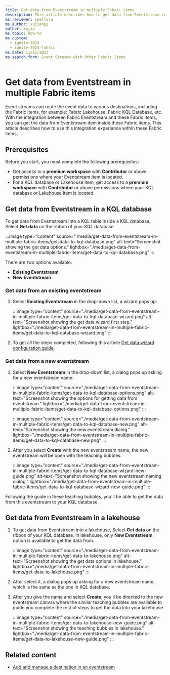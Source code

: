 ```yaml
---
title: Get-data from Eventstream in multiple Fabric items
description: This article describes how to get data from Eventstream inside other Fabric items.
ms.reviewer: spelluru
ms.author: xujiang1
author: xujxu
ms.topic: how-to
ms.custom:
  - ignite-2023
  - ignite-2023-fabric
ms.date: 11/15/2023
ms.search.form: Event Streams with Other Fabric Items
---
```


# Get data from Eventstream in multiple Fabric items

Event streams can route the event data to various destinations, including the Fabric items, for example: Fabric Lakehouse, Fabric KQL Database, etc. With the integration between Fabric Eventstream and these Fabric items, you can get the data from Eventstream item inside these Fabric items. This article describes how to use this integration experience within these Fabric items.

## Prerequisites

Before you start, you must complete the following prerequisites:

- Get access to a **premium workspace** with **Contributor** or above permissions where your Eventstream item is located.
- For a KQL database or Lakehouse item, get access to a **premium workspace** with **Contributor** or above permissions where your KQL database or Lakehouse item is located.

## Get data from Eventstream in a KQL database

To get data from Eventstream into a KQL table inside a KQL database, Select **Get data** on the ribbon of your KQL database

:::image type="content" source="./media/get-data-from-eventstream-in-multiple-fabric-items/get-data-to-kql-database.png" alt-text="Screenshot showing the get data options." lightbox="./media/get-data-from-eventstream-in-multiple-fabric-items/get-data-to-kql-database.png" :::

There are two options available:
- **Existing Eventstream**
- **New Eventstream**

### Get data from an existing eventstream

1. Select **Existing Eventstream** in the drop-down list, a wizard pops up:

   :::image type="content" source="./media/get-data-from-eventstream-in-multiple-fabric-items/get-data-to-kql-database-wizard.png" alt-text="Screenshot showing the get data wizard first step." lightbox="./media/get-data-from-eventstream-in-multiple-fabric-items/get-data-to-kql-database-wizard.png" :::

1. To get all the steps completed, following this article [Get data wizard configuration guide](./../get-data-eventstream.md).

### Get data from a new eventstream

1. Select **New Eventstream** in the drop-down list, a dialog pops up asking for a new eventstream name:

   :::image type="content" source="./media/get-data-from-eventstream-in-multiple-fabric-items/get-data-to-kql-database-options.png" alt-text="Screenshot showing the options for getting data from eventstream." lightbox="./media/get-data-from-eventstream-in-multiple-fabric-items/get-data-to-kql-database-options.png" :::

   :::image type="content" source="./media/get-data-from-eventstream-in-multiple-fabric-items/get-data-to-kql-database-new.png" alt-text="Screenshot showing the new eventstream dialog." lightbox="./media/get-data-from-eventstream-in-multiple-fabric-items/get-data-to-kql-database-new.png" :::

1. After you select **Create** with the new eventstream name, the new eventstream will be open with the teaching bubbles.

   :::image type="content" source="./media/get-data-from-eventstream-in-multiple-fabric-items/get-data-to-kql-database-wizard-new-guide.png" alt-text="Screenshot showing the new eventstream naming dialog." lightbox="./media/get-data-from-eventstream-in-multiple-fabric-items/get-data-to-kql-database-wizard-new-guide.png" :::

Following the guide in these teaching bubbles, you'll be able to get the data from this eventstream to your KQL database.

## Get data from Eventstream in a lakehouse

1. To get data from Eventstream into a lakehouse, Select **Get data** on the ribbon of your KQL database. In lakehouse, only **New Eventstream** option is available to get the data from.

   :::image type="content" source="./media/get-data-from-eventstream-in-multiple-fabric-items/get-data-to-lakehouse.png" alt-text="Screenshot showing the get data options in lakehouse." lightbox="./media/get-data-from-eventstream-in-multiple-fabric-items/get-data-to-lakehouse.png" :::

1. After select it, a dialog pops up asking for a new eventstream name, which is the same as the one in KQL database. 

1. After you give the name and select **Create**, you'll be directed to the new eventstream canvas where the similar teaching bubbles are available to guide you complete the rest of steps to get the data into your lakehouse.

   :::image type="content" source="./media/get-data-from-eventstream-in-multiple-fabric-items/get-data-to-lakehouse-new-guide.png" alt-text="Screenshot showing the teaching bubbles in lakehouse." lightbox="./media/get-data-from-eventstream-in-multiple-fabric-items/get-data-to-lakehouse-new-guide.png" :::

## Related content

- [Add and manage a destination in an eventstream](./add-manage-eventstream-destinations.md)
